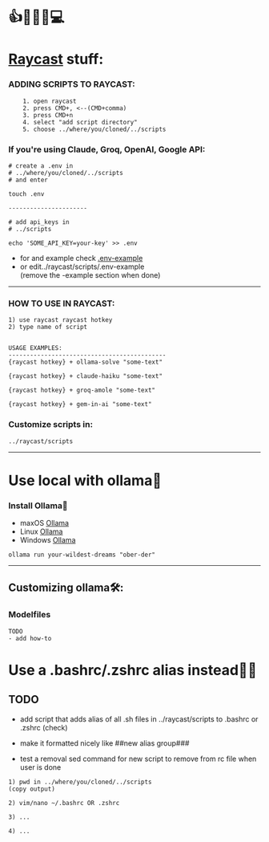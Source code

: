 # 👍🧿👄🧿💻   
# [Raycast](https://www.raycast.com/) stuff:  
### ADDING SCRIPTS TO RAYCAST:
```
    1. open raycast
    2. press CMD+, <--(CMD+comma)
    3. press CMD+n
    4. select "add script directory"
    5. choose ../where/you/cloned/../scripts
```  
### If you're using Claude, Groq, OpenAI, Google API:
```
# create a .env in 
# ../where/you/cloned/../scripts
# and enter

touch .env

----------------------

# add api_keys in 
# ../scripts

echo 'SOME_API_KEY=your-key' >> .env
```  
- for and example check [.env-example](https://github.com/nbiish/ray-caster/blob/main/raycast/scripts/.env-example)
- or edit../raycast/scripts/.env-example  
(remove the -example section when done)

---  
### HOW TO USE IN RAYCAST:

```
1) use raycast raycast hotkey
2) type name of script


USAGE EXAMPLES:
--------------------------------------------
{raycast hotkey} + ollama-solve "some-text"

{raycast hotkey} + claude-haiku "some-text"

{raycast hotkey} + groq-amole "some-text"

{raycast hotkey} + gem-in-ai "some-text"
```
### Customize scripts in:

```
../raycast/scripts
```
--- 
# Use local with ollama🦙
### Install  Ollama📂
* maxOS [Ollama](https://ollama.com/download/mac)  
* Linux [Ollama](https://ollama.com/download/linux)  
* Windows [Ollama](https://ollama.com/download/windows)  

```
ollama run your-wildest-dreams "ober-der"  
```

---  
## Customizing ollama🛠️:
### Modelfiles  
```
TODO
- add how-to
```
# Use a .bashrc/.zshrc alias instead🦑🤖
## TODO  
- add script that adds alias of all .sh files in ../raycast/scripts to .bashrc or .zshrc (check)  

- make it formatted nicely like ##new alias group### 

- test a removal sed command for new script to remove from rc file when user is done
```
1) pwd in ../where/you/cloned/../scripts
(copy output)

2) vim/nano ~/.bashrc OR .zshrc

3) ...

4) ...
```